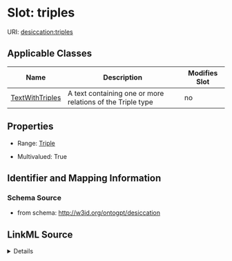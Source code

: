 

# Slot: triples

URI: [desiccation:triples](http://w3id.org/ontogpt/desiccationtriples)



<!-- no inheritance hierarchy -->





## Applicable Classes

| Name | Description | Modifies Slot |
| --- | --- | --- |
| [TextWithTriples](TextWithTriples.md) | A text containing one or more relations of the Triple type |  no  |







## Properties

* Range: [Triple](Triple.md)

* Multivalued: True





## Identifier and Mapping Information







### Schema Source


* from schema: http://w3id.org/ontogpt/desiccation




## LinkML Source

<details>
```yaml
name: triples
from_schema: http://w3id.org/ontogpt/desiccation
rank: 1000
multivalued: true
alias: triples
owner: TextWithTriples
domain_of:
- TextWithTriples
range: Triple
inlined: true
inlined_as_list: true

```
</details>